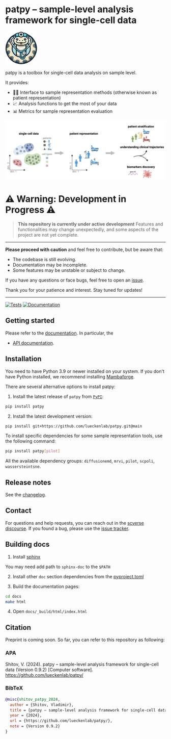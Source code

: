 # patpy – sample-level analysis framework for single-cell data

<img src="./docs/_static/patpy_logo.png" width="100px">

patpy is a toolbox for single-cell data analysis on sample level.

It provides:
- 👨‍⚕️ Interface to sample representation methods (otherwise known as patient representation)
- 📈 Analysis functions to get the most of your data
- 📊 Metrics for sample representation evaluation

![overview](./docs/_static/patpy_pipeline.png)

# ⚠️ Warning: Development in Progress ⚠️

> **This repository is currently under active development**
> Features and functionalities may change unexpectedly, and some aspects of the project are not yet complete.

---

**Please proceed with caution** and feel free to contribute, but be aware that:

-   The codebase is still evolving.
-   Documentation may be incomplete.
-   Some features may be unstable or subject to change.

If you have any questions or face bugs, feel free to open an [issue](https://github.com/lueckenlab/patpy/issues).

Thank you for your patience and interest. Stay tuned for updates!

---

[![Tests][badge-tests]][link-tests]
[![Documentation][badge-docs]][link-docs]

[badge-tests]: https://img.shields.io/github/actions/workflow/status/lueckenlab/patpy/test.yaml?branch=main
[link-tests]: https://github.com/lueckenlab/patpy/actions/workflows/test.yml
[badge-docs]: https://img.shields.io/readthedocs/patpy

## Getting started

Please refer to the [documentation][link-docs]. In particular, the

-   [API documentation][link-api].

## Installation

You need to have Python 3.9 or newer installed on your system. If you don't have
Python installed, we recommend installing [Mambaforge](https://github.com/conda-forge/miniforge#mambaforge).

There are several alternative options to install patpy:


1. Install the latest release of `patpy` from [`PyPI`](https://pypi.org/project/patpy/):

```bash
pip install patpy
```

2. Install the latest development version:

```bash
pip install git+https://github.com/lueckenlab/patpy.git@main
```

To install specific dependencies for some sample representation tools, use the following command:

```bash
pip install patpy[pilot]
```

All the available dependency groups: `diffusionemd`, `mrvi`, `pilot`, `scpoli`, `wassersteintsne`.

## Release notes

See the [changelog][changelog].

## Contact

For questions and help requests, you can reach out in the [scverse discourse][scverse-discourse].
If you found a bug, please use the [issue tracker][issue-tracker].

## Building docs

1. Install [sphinx](https://www.sphinx-doc.org/en/master/usage/installation.html)

You may need add path to `sphinx-doc` to the `$PATH`

2. Install other `doc` section dependencies from the [pyproject.toml](https://github.com/lueckenlab/patpy/blob/main/pyproject.toml)

3. Build the documentation pages:

```bash
cd docs
make html
```

4. Open `docs/_build/html/index.html`

## Citation

Preprint is coming soon. So far, you can refer to this repository as following:

### APA

Shitov, V. (2024). patpy – sample-level analysis framework for single-cell data (Version 0.9.2) [Computer software]. https://github.com/lueckenlab/patpy/

### BibTeX

```bibtex
@misc{shitov_patpy_2024,
  author = {Shitov, Vladimir},
  title = {patpy – sample-level analysis framework for single-cell data},
  year = {2024},
  url = {https://github.com/lueckenlab/patpy/},
  note = {Version 0.9.2}
}
```

[scverse-discourse]: https://discourse.scverse.org/
[issue-tracker]: https://github.com/lueckenlab/patpy/issues
[changelog]: https://patpy.readthedocs.io/en/latest/changelog.html
[link-docs]: https://patpy.readthedocs.io
[link-api]: https://patpy.readthedocs.io/en/latest/api/index.html
